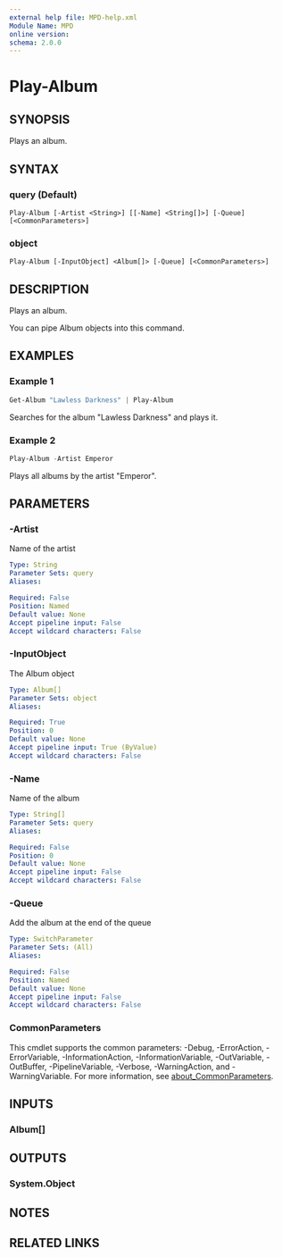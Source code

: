 ```yaml
---
external help file: MPD-help.xml
Module Name: MPD
online version:
schema: 2.0.0
---
```


# Play-Album

## SYNOPSIS
Plays an album.

## SYNTAX

### query (Default)
```
Play-Album [-Artist <String>] [[-Name] <String[]>] [-Queue] [<CommonParameters>]
```

### object
```
Play-Album [-InputObject] <Album[]> [-Queue] [<CommonParameters>]
```

## DESCRIPTION
Plays an album.

You can pipe Album objects into this command.

## EXAMPLES

### Example 1
```powershell
Get-Album "Lawless Darkness" | Play-Album
```

Searches for the album "Lawless Darkness" and plays it.

### Example 2
```powershell
Play-Album -Artist Emperor
```

Plays all albums by the artist "Emperor".


## PARAMETERS

### -Artist
Name of the artist

```yaml
Type: String
Parameter Sets: query
Aliases:

Required: False
Position: Named
Default value: None
Accept pipeline input: False
Accept wildcard characters: False
```

### -InputObject
The Album object

```yaml
Type: Album[]
Parameter Sets: object
Aliases:

Required: True
Position: 0
Default value: None
Accept pipeline input: True (ByValue)
Accept wildcard characters: False
```

### -Name
Name of the album

```yaml
Type: String[]
Parameter Sets: query
Aliases:

Required: False
Position: 0
Default value: None
Accept pipeline input: False
Accept wildcard characters: False
```

### -Queue
Add the album at the end of the queue

```yaml
Type: SwitchParameter
Parameter Sets: (All)
Aliases:

Required: False
Position: Named
Default value: None
Accept pipeline input: False
Accept wildcard characters: False
```

### CommonParameters
This cmdlet supports the common parameters: -Debug, -ErrorAction, -ErrorVariable, -InformationAction, -InformationVariable, -OutVariable, -OutBuffer, -PipelineVariable, -Verbose, -WarningAction, and -WarningVariable. For more information, see [about_CommonParameters](http://go.microsoft.com/fwlink/?LinkID=113216).

## INPUTS

### Album[]

## OUTPUTS

### System.Object
## NOTES

## RELATED LINKS
